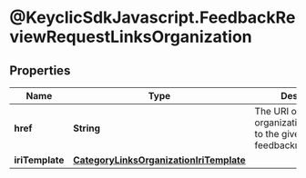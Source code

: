 # @KeyclicSdkJavascript.FeedbackReviewRequestLinksOrganization

## Properties
Name | Type | Description | Notes
------------ | ------------- | ------------- | -------------
**href** | **String** | The URI of the organization associated to the given feedbackreviewrequest. | [optional] 
**iriTemplate** | [**CategoryLinksOrganizationIriTemplate**](CategoryLinksOrganizationIriTemplate.md) |  | [optional] 



